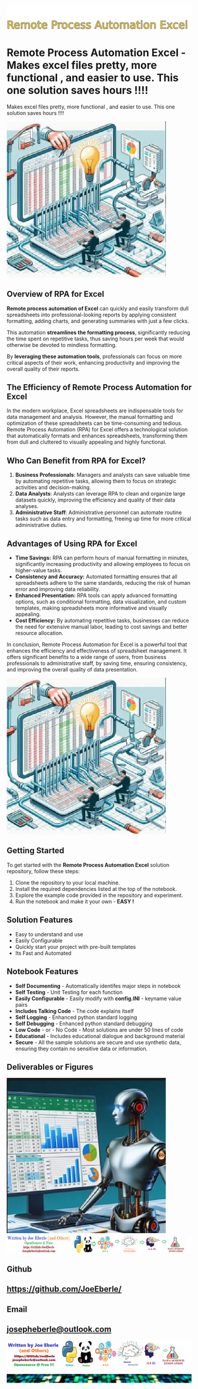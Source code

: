 
![Image image_filename](solution_sign.png)

# Remote Process Automation Excel - Makes excel files pretty, more functional , and easier to use.  This one solution saves hours !!!!
Makes excel files pretty, more functional , and easier to use.  This one solution saves hours !!!!

![Image image_filename](code.png)

## Overview of RPA for Excel 

**Remote process automation of Excel** can quickly and easily transform dull spreadsheets into professional-looking reports by applying consistent formatting, adding charts, and generating summaries with just a few clicks. 

This automation **streamlines the formatting process**, significantly reducing the time spent on repetitive tasks, thus saving hours per week that would otherwise be devoted to mindless formatting. 

By **leveraging these automation tools**, professionals can focus on more critical aspects of their work, enhancing productivity and improving the overall quality of their reports.

## The Efficiency of Remote Process Automation for Excel

In the modern workplace, Excel spreadsheets are indispensable tools for data management and analysis. However, the manual formatting and optimization of these spreadsheets can be time-consuming and tedious. 
Remote Process Automation (RPA) for Excel offers a technological solution that automatically formats and enhances spreadsheets, transforming them from dull and cluttered to visually appealing and highly functional.

## Who Can Benefit from RPA for Excel?
1. **Business Professionals**: Managers and analysts can save valuable time by automating repetitive tasks, allowing them to focus on strategic activities and decision-making.
2. **Data Analysts**: Analysts can leverage RPA to clean and organize large datasets quickly, improving the efficiency and quality of their data analyses.
2. **Administrative Staff**: Administrative personnel can automate routine tasks such as data entry and formatting, freeing up time for more critical administrative duties.

## Advantages of Using RPA for Excel
- **Time Savings:** RPA can perform hours of manual formatting in minutes, significantly increasing productivity and allowing employees to focus on higher-value tasks.
- **Consistency and Accuracy:** Automated formatting ensures that all spreadsheets adhere to the same standards, reducing the risk of human error and improving data reliability.
- **Enhanced Presentation:** RPA tools can apply advanced formatting options, such as conditional formatting, data visualization, and custom templates, making spreadsheets more informative and visually appealing.
- **Cost Efficiency:** By automating repetitive tasks, businesses can reduce the need for extensive manual labor, leading to cost savings and better resource allocation.

In conclusion, Remote Process Automation for Excel is a powerful tool that enhances the efficiency and effectiveness of spreadsheet management. It offers significant benefits to a wide range of users, from business professionals to administrative staff, by saving time, ensuring consistency, and improving the overall quality of data presentation.

![Image image_filename](sample.png)

## Getting Started
To get started with the **Remote Process Automation Excel** solution repository, follow these steps:
1. Clone the repository to your local machine.
2. Install the required dependencies listed at the top of the notebook.
3. Explore the example code provided in the repository and experiment.
4. Run the notebook and make it your own - **EASY !**
    
## Solution Features
- Easy to understand and use  
- Easily Configurable 
- Quickly start your project with pre-built templates
- Its Fast and Automated

## Notebook Features
- **Self Documenting** - Automatically identifes major steps in notebook 
- **Self Testing** - Unit Testing for each function
- **Easily Configurable** - Easily modify with **config.INI** - keyname value pairs
- **Includes Talking Code** - The code explains itself 
- **Self Logging** - Enhanced python standard logging   
- **Self Debugging** - Enhanced python standard debugging
- **Low Code** - or - No Code  - Most solutions are under 50 lines of code
- **Educational** - Includes educational dialogue and background material
- **Secure** - All the sample solutions are secure and use synthetic data, ensuring they contain no sensitive data or information.
    
## Deliverables or Figures
 ![additional_image](excel_formatting_bot.png)  <br>![additional_image](joe_logo.png)  <br>
    

## Github    
## https://github.com/JoeEberle/ 

## Email 
## josepheberle@outlook.com 

    
![Developer](developer.png)

![Brand](brand.png)
    
